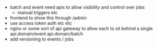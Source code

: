 - batch and event need apis to allow visibility and control over jobs
    - manual triggers etc
- frontend to show this through /admin
- use access token auth etc etc
- nginx or some sort of api gateway to allow each to sit behind a single api.domain/event api.domain/batch
- add versioning to events / jobs
